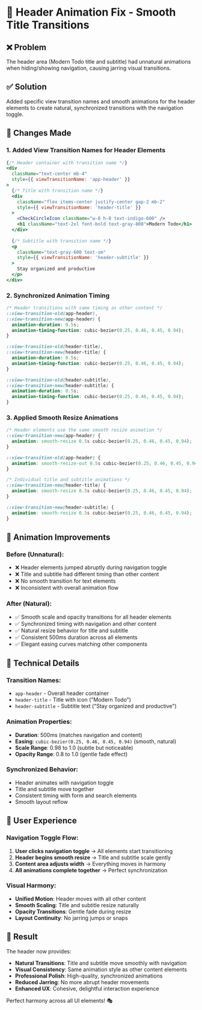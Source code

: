 # 🎯 Header Animation Fix - Smooth Title Transitions

## ❌ Problem
The header area (Modern Todo title and subtitle) had unnatural animations when hiding/showing navigation, causing jarring visual transitions.

## ✅ Solution
Added specific view transition names and smooth animations for the header elements to create natural, synchronized transitions with the navigation toggle.

## 🔧 Changes Made

### 1. Added View Transition Names for Header Elements
```jsx
{/* Header container with transition name */}
<div 
  className="text-center mb-4"
  style={{ viewTransitionName: 'app-header' }}
>
  {/* Title with transition name */}
  <div 
    className="flex items-center justify-center gap-2 mb-2"
    style={{ viewTransitionName: 'header-title' }}
  >
    <CheckCircleIcon className="w-8 h-8 text-indigo-600" />
    <h1 className="text-2xl font-bold text-gray-800">Modern Todo</h1>
  </div>
  
  {/* Subtitle with transition name */}
  <p 
    className="text-gray-600 text-sm"
    style={{ viewTransitionName: 'header-subtitle' }}
  >
    Stay organized and productive
  </p>
</div>
```

### 2. Synchronized Animation Timing
```css
/* Header transitions with same timing as other content */
::view-transition-old(app-header),
::view-transition-new(app-header) {
  animation-duration: 0.5s;
  animation-timing-function: cubic-bezier(0.25, 0.46, 0.45, 0.94);
}

::view-transition-old(header-title),
::view-transition-new(header-title) {
  animation-duration: 0.5s;
  animation-timing-function: cubic-bezier(0.25, 0.46, 0.45, 0.94);
}

::view-transition-old(header-subtitle),
::view-transition-new(header-subtitle) {
  animation-duration: 0.5s;
  animation-timing-function: cubic-bezier(0.25, 0.46, 0.45, 0.94);
}
```

### 3. Applied Smooth Resize Animations
```css
/* Header elements use the same smooth resize animation */
::view-transition-new(app-header) {
  animation: smooth-resize 0.5s cubic-bezier(0.25, 0.46, 0.45, 0.94);
}

::view-transition-old(app-header) {
  animation: smooth-resize-out 0.5s cubic-bezier(0.25, 0.46, 0.45, 0.94);
}

/* Individual title and subtitle animations */
::view-transition-new(header-title) {
  animation: smooth-resize 0.5s cubic-bezier(0.25, 0.46, 0.45, 0.94);
}

::view-transition-new(header-subtitle) {
  animation: smooth-resize 0.5s cubic-bezier(0.25, 0.46, 0.45, 0.94);
}
```

## 🎨 Animation Improvements

### Before (Unnatural):
- ❌ Header elements jumped abruptly during navigation toggle
- ❌ Title and subtitle had different timing than other content
- ❌ No smooth transition for text elements
- ❌ Inconsistent with overall animation flow

### After (Natural):
- ✅ Smooth scale and opacity transitions for all header elements
- ✅ Synchronized timing with navigation and other content
- ✅ Natural resize behavior for title and subtitle
- ✅ Consistent 500ms duration across all elements
- ✅ Elegant easing curves matching other components

## 🎯 Technical Details

### Transition Names:
- `app-header` - Overall header container
- `header-title` - Title with icon ("Modern Todo")
- `header-subtitle` - Subtitle text ("Stay organized and productive")

### Animation Properties:
- **Duration**: 500ms (matches navigation and content)
- **Easing**: `cubic-bezier(0.25, 0.46, 0.45, 0.94)` (smooth, natural)
- **Scale Range**: 0.98 to 1.0 (subtle but noticeable)
- **Opacity Range**: 0.8 to 1.0 (gentle fade effect)

### Synchronized Behavior:
- Header animates with navigation toggle
- Title and subtitle move together
- Consistent timing with form and search elements
- Smooth layout reflow

## 🚀 User Experience

### Navigation Toggle Flow:
1. **User clicks navigation toggle** → All elements start transitioning
2. **Header begins smooth resize** → Title and subtitle scale gently
3. **Content area adjusts width** → Everything moves in harmony
4. **All animations complete together** → Perfect synchronization

### Visual Harmony:
- **Unified Motion**: Header moves with all other content
- **Smooth Scaling**: Title and subtitle resize naturally
- **Opacity Transitions**: Gentle fade during resize
- **Layout Continuity**: No jarring jumps or snaps

## 🎉 Result

The header now provides:
- **Natural Transitions**: Title and subtitle move smoothly with navigation
- **Visual Consistency**: Same animation style as other content elements
- **Professional Polish**: High-quality, synchronized animations
- **Reduced Jarring**: No more abrupt header movements
- **Enhanced UX**: Cohesive, delightful interaction experience

Perfect harmony across all UI elements! 🎭